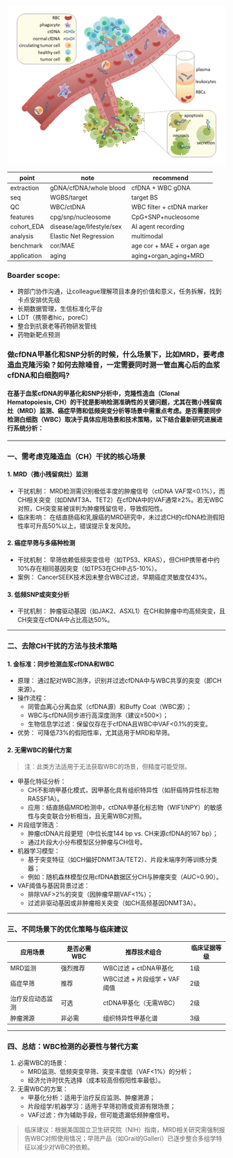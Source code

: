 ![png](https://github.com/yemingx/xieyeming1.github.io/blob/master/blood1.png)

| point | note | recommend |
| --- | --- | --- |
| extraction | gDNA/cfDNA/whole blood | cfDNA + WBC gDNA |
| seq | WGBS/target | target BS |
| QC | WBC/ctDNA | WBC filter + ctDNA marker |
| features | cpg/snp/nucleosome | CpG+SNP+nucleosome |
| cohort_EDA | disease/age/lifestyle/sex | AI agent recording |
| analysis | Elastic Net Regression | multimodal |
| benchmark | cor/MAE | age cor + MAE + organ age |
| application | aging | aging+organ_aging+MRD |


### Boarder scope:
- 跨部门协作沟通，让colleague理解项目本身的价值和意义，任务拆解，找到卡点安排优先级
- 长期数据管理，生信标准化平台
- LDT（携带者hic，poreC）
- 整合到抗衰老等药物研发管线
- 药物新靶点预测



### 做cfDNA甲基化和SNP分析的时候，什么场景下，比如MRD，要考虑造血克隆污染？如何去除噪音，一定需要同时测一管血离心后的血浆cfDNA和白细胞吗?

#### 在基于血浆cfDNA的甲基化和SNP分析中，克隆性造血（Clonal Hematopoiesis, CH）的干扰是影响检测准确性的关键问题，尤其在微小残留病灶（MRD）监测、癌症早筛和低频突变分析等场景中需重点考虑。是否需要同步检测白细胞（WBC）取决于具体应用场景和技术策略，以下结合最新研究进展进行系统分析：
---
### 一、需考虑克隆造血（CH）干扰的核心场景
#### 1. MRD（微小残留病灶）监测
- 干扰机制：
MRD检测需识别极低丰度的肿瘤信号（ctDNA VAF常<0.1%），而CH相关突变（如DNMT3A、TET2）在cfDNA中的VAF通常≥2%。若无WBC对照，CH突变易被误判为肿瘤残留信号，导致假阳性。
- 临床影响：
在结直肠癌和乳腺癌的MRD研究中，未过滤CH的cfDNA检测假阳性率可升高50%以上，错误提示复发风险。
#### 2. 癌症早筛与多癌种检测
- 干扰机制：
早筛依赖低频突变信号（如TP53、KRAS），但CHIP携带者中约10%存在相同基因突变（如TP53在CH中占5-10%）。
- 案例：
CancerSEEK技术因未整合WBC过滤，早期癌症灵敏度仅43%。
#### 3. 低频SNP或突变分析
- 干扰机制：
肿瘤驱动基因（如JAK2、ASXL1）在CH和肿瘤中均高频突变，且CH突变在cfDNA中占比高达50%。
---
### 二、去除CH干扰的方法与技术策略
#### 1. 金标准：同步检测血浆cfDNA和WBC
- 原理：
通过配对WBC测序，识别并过滤cfDNA中与WBC共享的突变（即CH来源）。
- 操作流程：
    - 同管血离心分离血浆（cfDNA源）和Buffy Coat（WBC源）；
    - WBC与cfDNA同步进行高深度测序（建议≥500×）；
    - 生物信息学过滤：保留仅存在于cfDNA且WBC中VAF<0.1%的突变。
- 优势：
可降低73%的假阳性率，尤其适用于MRD和早筛。
#### 2. 无需WBC的替代方案
> 注：此类方法适用于无法获取WBC的场景，但精度可能受限。
- 甲基化特征分析：
    - CH不影响甲基化模式，因甲基化具有组织特异性（如肝癌特异性标志物RASSF1A）。
    - 应用：结直肠癌MRD检测中，ctDNA甲基化标志物（WIF1/NPY）的敏感性与突变联合分析相当，且无需WBC对照。
- 片段组学筛选：
    - 肿瘤ctDNA片段更短（中位长度144 bp vs. CH来源cfDNA的167 bp）；
    - 通过片段大小分布模型区分肿瘤与CH信号。
- 机器学习模型：
    - 基于突变特征（如CH偏好DNMT3A/TET2）、片段末端序列等训练分类器；
    - 例如：随机森林模型仅用cfDNA数据区分CH与肿瘤突变（AUC=0.90）。
- VAF阈值与基因背景过滤：
    - 排除VAF>2%的突变（因肿瘤早期VAF<1%）；
    - 过滤非驱动基因或非肿瘤相关突变（如CH高频基因DNMT3A）。
---
### 三、不同场景下的优化策略与临床建议
|应用场景|是否必需WBC|推荐技术组合|临床证据等级|
| --- | --- | --- | --- |
|MRD监测|强烈推荐|WBC过滤 + ctDNA甲基化|1级|
|癌症早筛|推荐|WBC过滤 + 片段组学 + VAF阈值|2级|
|治疗反应动态监测|可选|ctDNA甲基化（无需WBC）|2级|
|肿瘤溯源|非必需|组织特异性甲基化谱|3级|

---
### 四、总结：WBC检测的必要性与替代方案
1. 必需WBC的场景：
    - MRD监测、低频突变早筛、突变丰度低（VAF<1%）的分析；
    - 经济允许时优先选择（成本较高但假阳性率最低）。
2. 无需WBC的方案：
    - 甲基化分析：适用于治疗反应监测、肿瘤溯源；
    - 片段组学/机器学习：适用于早筛初筛或资源有限场景；
    - VAF过滤：作为辅助手段，但可能遗漏低频肿瘤信号。
> 临床建议：根据美国国立卫生研究院（NIH）指南，MRD相关研究需强制报告WBC对照使用情况；早筛产品（如Grail的Galleri）已逐步整合多组学特征以减少对WBC的依赖。

